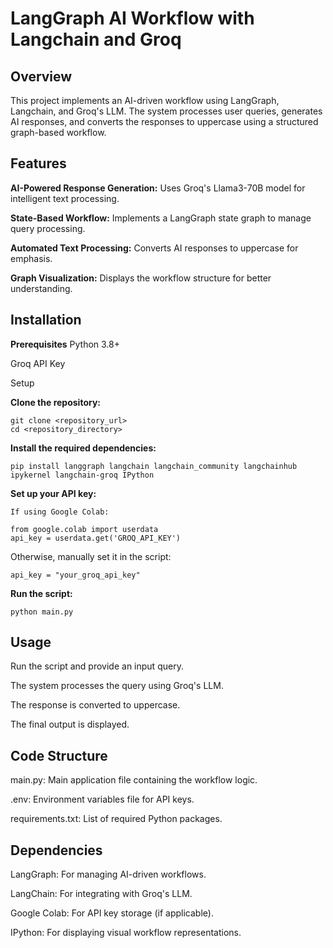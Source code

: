 # LangGraph AI Workflow with Langchain and Groq

## Overview

This project implements an AI-driven workflow using LangGraph, Langchain, and Groq's LLM. The system processes user queries, generates AI responses, and converts the responses to uppercase using a structured graph-based workflow.

## Features

**AI-Powered Response Generation:** Uses Groq's Llama3-70B model for intelligent text processing.

**State-Based Workflow:** Implements a LangGraph state graph to manage query processing.

**Automated Text Processing:** Converts AI responses to uppercase for emphasis.

**Graph Visualization:** Displays the workflow structure for better understanding.

## Installation

**Prerequisites**
Python 3.8+

Groq API Key

Setup

**Clone the repository:**

    git clone <repository_url>
    cd <repository_directory>

**Install the required dependencies:**

    pip install langgraph langchain langchain_community langchainhub ipykernel langchain-groq IPython

**Set up your API key:**

    If using Google Colab:

    from google.colab import userdata
    api_key = userdata.get('GROQ_API_KEY')

Otherwise, manually set it in the script:

    api_key = "your_groq_api_key"

**Run the script:**

    python main.py

## Usage

Run the script and provide an input query.

The system processes the query using Groq's LLM.

The response is converted to uppercase.

The final output is displayed.

## Code Structure

main.py: Main application file containing the workflow logic.

.env: Environment variables file for API keys.

requirements.txt: List of required Python packages.

## Dependencies

LangGraph: For managing AI-driven workflows.

LangChain: For integrating with Groq's LLM.

Google Colab: For API key storage (if applicable).

IPython: For displaying visual workflow representations.